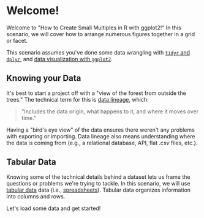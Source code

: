 # Welcome!

Welcome to "How to Create Small Multiples in R with ggplot2!" In this scenario, we will cover how to arrange numerous figures together in a grid or facet.

This scenario assumes you've done some data wrangling with [`tidyr` and `dplyr`](https://learning.oreilly.com/scenarios/-/9781492079064), and [data visualization with `ggplot2`](https://learning.oreilly.com/scenarios/-/9781492079071).

## Knowing your Data

It's best to start a project off with a "view of the forest from outside the trees." The technical term for this is [data lineage](https://en.wikipedia.org/wiki/Data_lineage#), which:

> "Includes the data origin, what happens to it, and where it moves over time."

Having a "bird's eye view" of the data ensures there weren't any problems with exporting or importing. Data lineage also means understanding where the data is coming from (e.g., a relational database, API, flat _.csv_ files, etc.).

## Tabular Data

Knowing some of the technical details behind a dataset lets us frame the questions or problems we're trying to tackle. In this scenario, we will use [tabular data](http://bit.ly/3aXXB4I) data (i.e., [spreadsheets](https://en.wikipedia.org/wiki/Spreadsheet)). Tabular data organizes information into columns and rows.

Let's load some data and get started!
